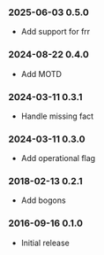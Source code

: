 ### 2025-06-03 0.5.0
* Add support for frr

### 2024-08-22 0.4.0
* Add MOTD

### 2024-03-11 0.3.1
* Handle missing fact

### 2024-03-11 0.3.0
* Add operational flag

### 2018-02-13 0.2.1
* Add bogons

### 2016-09-16 0.1.0
* Initial release

